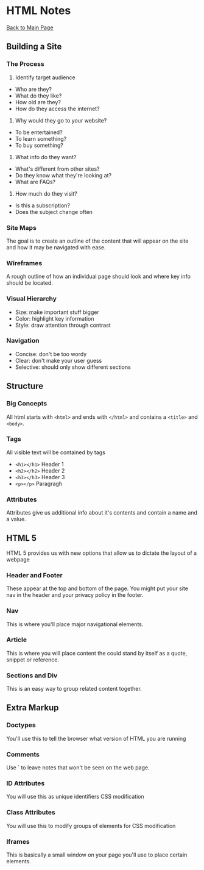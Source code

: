 # HTML Notes

[Back to Main Page](README.md)

## Building a Site

### The Process

1. Identify target audience

- Who are they?
- What do they like?
- How old are they?
- How do they access the internet?

1. Why would they go to your website?

- To be entertained?
- To learn something?
- To buy something?

1. What info do they want?

- What's different from other sites?
- Do they know what they're looking at?
- What are FAQs?

1. How much do they visit?

- Is this a subscription?
- Does the subject change often

### Site Maps

The goal is to create an outline of the content that will appear on the site and how it may be navigated with ease.

### Wireframes

A rough outline of how an individual page should look and where key info should be located.

### Visual Hierarchy

- Size: make important stuff bigger
- Color: highlight key information
- Style: draw attention through contrast

### Navigation

- Concise: don't be too wordy
- Clear: don't make your user guess
- Selective: should only show different sections

## Structure

### Big Concepts

All html starts with `<html>` and ends with `</html>` and contains a `<title>` and `<body>`.

### Tags

All visible text will be contained by tags

- `<h1></h1>` Header 1
- `<h2></h2>` Header 2
- `<h3></h3>` Header 3
- `<p></p>` Paragragh

### Attributes

Attributes give us additional info about it's contents and contain a name and a value.

## HTML 5 

HTML 5 provides us with new options that allow us to dictate the layout of a webpage 

### Header and Footer

These appear at the top and bottom of the page. You might put your site nav in the header and your privacy policy in the footer.

### Nav

This is where you'll place major navigational elements.

### Article

This is where you will place content the could stand by itself as a quote, snippet or reference.

### Sections and Div

This is an easy way to group related content together.

## Extra Markup

### Doctypes

You'll use this to tell the browser what version of HTML you are running

### Comments

Use `<!-- text here--> to leave notes that won't be seen on the web page.

### ID Attributes

You will use this as unique identifiers CSS modification

### Class Attributes

You will use this to modify groups of elements for CSS modification

### Iframes

This is basically a small window on your page you'll use to place certain elements.